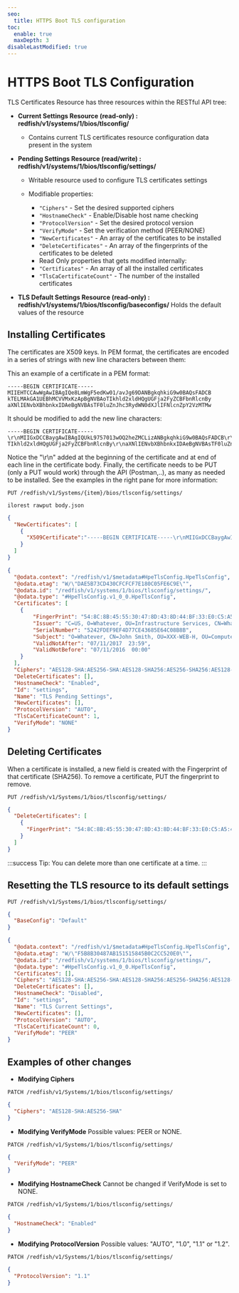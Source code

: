 ```yaml
---
seo:
  title: HTTPS Boot TLS configuration
toc:
  enable: true
  maxDepth: 3
disableLastModified: true
---
```


# HTTPS Boot TLS Configuration

 TLS Certificates Resource has three resources within the RESTful API tree:

* **Current Settings Resource (read-only) : redfish/v1/systems/1/bios/tlsconfig/**
  * Contains current TLS certificates resource configuration data present in the system
* **Pending Settings Resource (read/write) : redfish/v1/systems/1/bios/tlsconfig/settings/**
  * Writable resource used to configure TLS certificates settings
  * Modifiable properties:

    * `"Ciphers"` - Set the desired supported ciphers
    * `"HostnameCheck"` - Enable/Disable host name checking
    * `"ProtocolVersion"` - Set the desired protocol version
    * `"VerifyMode"` - Set the verification method (PEER/NONE)
    * `"NewCertificates"` - An array of the certificates to be installed
    * `"DeleteCertificates"` - An array of the fingerprints of the certificates to be deleted
    * Read Only properties that gets modified internally:
    * `"Certificates"` - An array of all the installed certificates
    * `"TlsCaCertificateCount"` - The number of the installed certificates

* **TLS Default Settings Resource (read-only) : redfish/v1/systems/1/bios/tlsconfig/baseconfigs/**
   Holds the default values of the resource

## Installing Certificates

  The certificates are X509 keys. In PEM format, the certificates are encoded in a series of strings with new line characters between
  them:

  This an example of a certificate in a PEM format:

    -----BEGIN CERTIFICATE-----
    MIIEHTCCAwWgAwIBAgIQe8LmWgF5edKw01/avJg69DANBgkqhkiG9w0BAQsFADCB
    kTELMAkGA1UEBhMCVVMxKzApBgNVBAoTIkhld2xldHQgUGFja2FyZCBFbnRlcnBy
    aXNlIENvbXBhbnkxIDAeBgNVBAsTF0luZnJhc3RydWN0dXJlIFNlcnZpY2VzMTMw

  It should be modified to add the new line characters:

    -----BEGIN CERTIFICATE-----\r\nMIIGxDCCBaygAwIBAgIQUkL9757013wOQ2heZMCLizANBgkqhkiG9w0BAQsFADCB\r\nkTELMAkGA1UEBhMCVVMxKzApBgNVBAo
    TIkhld2xldHQgUGFja2FyZCBFbnRlcnBy\r\naXNlIENvbXBhbnkxIDAeBgNVBAsTF0luZnJhc3RydWN0dXJlIFNlcnZpY2VzMTMw\r\n

  Notice the "\r\n" added at the beginning of the certificate and at end of each line in the certificate body.
  Finally, the certificate needs to be PUT (only a PUT would work) through the API (Postman,..), as many as needed to be installed. See the examples in the right pane for more information:

```text PUT request
PUT /redfish/v1/Systems/{item}/bios/tlsconfig/settings/
```

```Shell
ilorest rawput body.json
```

```json Body
{
  "NewCertificates": [
    {
      "X509Certificate":"-----BEGIN CERTIFICATE-----\r\nMIIGxDCCBaygAwIBAgIQUkL9757013wOQ2heZMCLizANBg......"
    }
  ]
}
```

```json Result after reboot
{
  "@odata.context": "/redfish/v1/$metadata#HpeTlsConfig.HpeTlsConfig",
  "@odata.etag": "W/\"DAE5B73CD430CFCFCF7E180C05FE6C9E\"",
  "@odata.id": "/redfish/v1/systems/1/bios/tlsconfig/settings/",
  "@odata.type": "#HpeTlsConfig.v1_0_0.HpeTlsConfig",
  "Certificates": [
    {
        "FingerPrint": "54:8C:8B:45:55:30:47:8D:43:8D:44:BF:33:E0:C5:A5:44:1E:E9:5E:B2:0A:AC:A6:CA:59:B6:D9:7B:FC:83:A9",
        "Issuer": "C=US, O=Whatever, OU=Infrastructure Services, CN=Whatever Private Root CA",
        "SerialNumber": "5242FDEF9EF4D77CE43685E64C08B8B",
        "Subject": "O=Whatever, CN=John Smith, OU=XXX-WEB-H, OU=Computer Name - Smith.John, OU=Employment Status - Employees, OU=SmartCard, emailAddress=John.Smith@whatever.com",
        "ValidNotAfter": "07/11/2017  23:59",
        "ValidNotBefore": "07/11/2016  00:00"
    }
  ],
  "Ciphers": "AES128-SHA:AES256-SHA:AES128-SHA256:AES256-SHA256:AES128-GCM-SHA256:AES256-GCM-SHA384",
  "DeleteCertificates": [],
  "HostnameCheck": "Enabled",
  "Id": "settings",
  "Name": "TLS Pending Settings",
  "NewCertificates": [],
  "ProtocolVersion": "AUTO",
  "TlsCaCertificateCount": 1,
  "VerifyMode": "NONE"
}
```

## Deleting Certificates

When a certificate is installed, a new field is created with the Fingerprint of that certificate (SHA256).  To remove a certificate, PUT the fingerprint to remove.

```text PUT request
PUT /redfish/v1/Systems/1/bios/tlsconfig/settings/
```

```json Body
{
  "DeleteCertificates": [
    {
      "FingerPrint": "54:8C:8B:45:55:30:47:8D:43:8D:44:BF:33:E0:C5:A5:44:1E:E9:5E:B2:0A:AC:A6:CA:59:B6:D9:7B:FC:83:A9"
    }
  ]
}
```

:::success Tip:
You can delete more than one certificate at a time.
:::

## Resetting the TLS resource to its default settings

```text PUT request
PUT /redfish/v1/Systems/1/bios/tlsconfig/settings/
```

```json Body
{
  "BaseConfig": "Default"
}
```

```json Result after reboot
{
  "@odata.context": "/redfish/v1/$metadata#HpeTlsConfig.HpeTlsConfig",
  "@odata.etag": "W/\"F5B8B30487AB151515845B0C2CC520E0\"",
  "@odata.id": "/redfish/v1/systems/1/bios/tlsconfig/settings/",
  "@odata.type": "#HpeTlsConfig.v1_0_0.HpeTlsConfig",
  "Certificates": [],
  "Ciphers": "AES128-SHA:AES256-SHA:AES128-SHA256:AES256-SHA256:AES128-GCM-SHA256:AES256-GCM-SHA384",
  "DeleteCertificates": [],
  "HostnameCheck": "Disabled",
  "Id": "settings",
  "Name": "TLS Current Settings",
  "NewCertificates": [],
  "ProtocolVersion": "AUTO",
  "TlsCaCertificateCount": 0,
  "VerifyMode": "PEER"
}
```

## Examples of other changes

* **Modifying Ciphers**

```text PATCH request
PATCH /redfish/v1/Systems/1/bios/tlsconfig/settings/
```

```json Body
{
  "Ciphers": "AES128-SHA:AES256-SHA"
}
```

* **Modifying VerifyMode**
Possible values: PEER or NONE.

```text PATCH request
PATCH /redfish/v1/Systems/1/bios/tlsconfig/settings/
```

```json Body
{
  "VerifyMode": "PEER"
}    
```

* **Modifying HostnameCheck**
Cannot be changed if VerifyMode is set to NONE.

```text PATCH request
PATCH /redfish/v1/Systems/1/bios/tlsconfig/settings/
```

```json Body
{
  "HostnameCheck": "Enabled"
}    
```

* **Modifying ProtocolVersion**
Possible values: "AUTO", "1.0", "1.1" or "1.2".

```text PATCH request
PATCH /redfish/v1/Systems/1/bios/tlsconfig/settings/
```

```json Body
{
  "ProtocolVersion": "1.1"
}    
```

